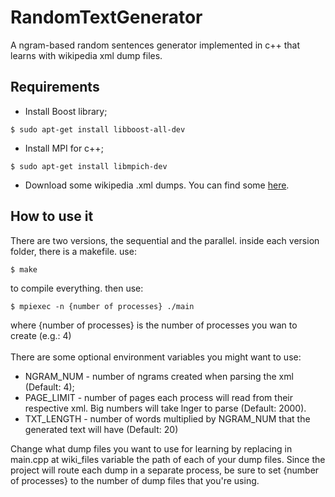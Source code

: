 # RandomTextGenerator
A ngram-based random sentences generator implemented in c++ that learns with wikipedia xml dump files.

## Requirements
* Install Boost library;
```
$ sudo apt-get install libboost-all-dev
```
* Install MPI for c++;
```
$ sudo apt-get install libmpich-dev
```
* Download some wikipedia .xml dumps. You can find some [here](https://dumps.wikimedia.org/enwiki/20180401/).

## How to use it
There are two versions, the sequential and the parallel. inside each version folder, there is a makefile. use:
```
$ make
```
to compile everything. then use:
```
$ mpiexec -n {number of processes} ./main
```
where {number of processes} is the number of processes you wan to create (e.g.: 4)
<br><br>
There are some optional environment variables you might want to use: 
* NGRAM_NUM - number of ngrams created when parsing the xml (Default: 4);
* PAGE_LIMIT -  number of pages each process will read from their respective xml. Big numbers will take lnger to parse (Default: 2000).
* TXT_LENGTH - number of words multiplied by NGRAM_NUM that the generated text will have (Default: 20)


Change what dump files you want to use for learning by replacing in main.cpp at wiki_files variable the path of each of your dump files. Since the project will route each dump in a separate process, be sure to set {number of processes} to the number of dump files that you're using.
